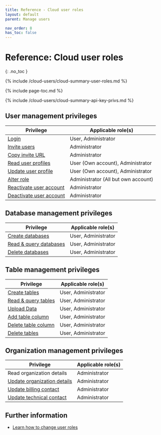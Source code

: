 ```yaml
---
title: Reference - Cloud user roles
layout: default
parent: Manage users

nav_order: 8
has_toc: false
---
```


# Reference: Cloud user roles
{: .no_toc }

{% include /cloud-users/cloud-summary-user-roles.md %}

{% include page-toc.md %}

{% include /cloud-users/cloud-summary-api-key-privs.md %}
## User management privileges

| Privilege | Applicable role(s) |
|---|---|
| [Login](/docs/cloud/cloud-login) | User, Administrator |
| [Invite users](/docs/cloud/cloud-users/cloud-user-invite) | Administrator |
| [Copy invite URL](/docs/cloud/cloud-users/cloud-user-invite#provide-invitation-url-optional) | Administrator|
| [Read user profiles](/docs/cloud/cloud-users/cloud-users-view-search) | User (Own account), Administrator |
| [Update user profile](/docs/cloud/my-account/cloud-user-personal-update) | User (Own account), Administrator |
| [Alter role](/docs/cloud/cloud-users/cloud-user-edit-role) | Administrator (All but own account) |
| [Reactivate user account](/docs/cloud/cloud-users/cloud-user-deactivate#reactivate-a-user) | Administrator |
| [Deactivate user account](/docs/cloud/cloud-users/cloud-user-deactivate) | Administrator |

## Database management privileges

| Privilege | Applicable role(s) |
|---|---|
| [Create databases](/docs/cloud/cloud-databases/cloud-db-create-custom) | User, Administrator |
| [Read & query databases](/docs/cloud/cloud-query/cloud-query-home) | User, Administrator |
| [Delete databases](/docs/cloud/cloud-databases/cloud-db-delete) | User, Administrator |

## Table management privileges

| Privilege | Applicable role(s) |
|---|---|
| [Create tables](/docs/cloud/cloud-tables/cloud-table-create) | User, Administrator |
| [Read & query tables](/docs/cloud/cloud-query/cloud-query-home) | User, Administrator |
| [Upload Data](/docs/cloud/cloud-ingest/cloud-table-upload-data) | User, Administrator|
| [Add table column](/docs/cloud/cloud-tables/cloud-table-add-column) | User, Administrator|
| [Delete table column](/docs/cloud/cloud-tables/cloud-table-delete-column) | User, Administrator|
| [Delete tables](/docs/cloud/cloud-tables/cloud-table-delete) | User, Administrator |

## Organization management privileges

| Privilege | Applicable role(s) |
|---|---|
| Read organization details | Administrator |
| [Update organization details](/docs/cloud/cloud-org/cloud-org-address) | Administrator |
| [Update billing contact](/docs/cloud/cloud-org/cloud-org-update-billing-address) | Administrator |
| [Update technical contact](/docs/cloud/cloud-org/cloud-org-update-tech-contact) | Administrator |


## Further information

* [Learn how to change user roles](/docs/cloud/cloud-users/cloud-user-edit-role)
